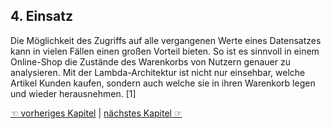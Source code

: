 ## 4. Einsatz
Die Möglichkeit des Zugriffs auf alle vergangenen Werte eines Datensatzes kann in vielen Fällen einen großen Vorteil bieten. So ist es sinnvoll in einem Online-Shop die Zustände des Warenkorbs von Nutzern genauer zu analysieren. Mit der Lambda-Architektur ist nicht nur einsehbar, welche Artikel Kunden kaufen, sondern auch welche sie in ihren Warenkorb legen und wieder herausnehmen. [1]

[☜ vorheriges Kapitel](3_Architektur.md)
   |   [nächstes Kapitel ☞](5_Fazit.md)